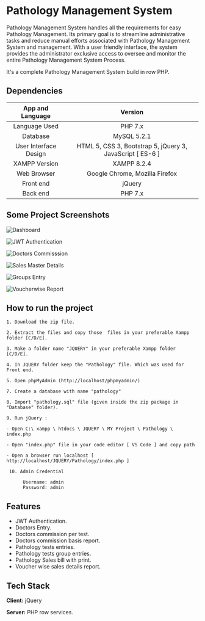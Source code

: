 # 	Pathology Management System

Pathology Management System handles all the requirements for easy Pathology Management. Its primary goal is to streamline administrative tasks and reduce manual efforts associated with Pathology Management System and management. With a user friendly interface, the system provides the administrator exclusive access to oversee and monitor the entire Pathology Management System Process.

It's a complete Pathology Management System build in row PHP.

## Dependencies

| App and Language        | Version                                                     |
| :------:                | :------:                                                    |
| Language Used           | PHP 7.x                                                     |
| Database                | MySQL 5.2.1                                                 |
| User Interface Design   | HTML 5, CSS 3, Bootstrap 5, jQuery 3, JavaScript [ ES-6 ]   |
| XAMPP Version           | XAMPP 8.2.4                                                 |
| Web Browser             | Google Chrome, Mozilla Firefox                              |
| Front end               | jQuery                              |
| Back end                | PHP 7.x                                                     |



## Some Project Screenshots

![Dashboard](https://github.com/ShohrabSakin/Pathology-Management-System-with-row-PHP/assets/162773557/7b7e6792-1f5c-4dbb-9bdf-517b47afa7d0)

![JWT Authentication](https://github.com/ShohrabSakin/Pathology-Management-System-with-row-PHP/assets/162773557/5325c3a1-8194-4c99-a6c4-15c07e321c6a)

![Doctors Commisssion](https://github.com/ShohrabSakin/Pathology-Management-System-with-row-PHP/assets/162773557/b548bf25-2708-4ed8-a4f7-32f718900f5a)

![Sales Master Details](https://github.com/ShohrabSakin/Pathology-Management-System-with-row-PHP/assets/162773557/baeff703-53bc-4212-b035-047bec9d376b)

![Groups Entry](https://github.com/ShohrabSakin/Pathology-Management-System-with-row-PHP/assets/162773557/7b4db256-0962-40eb-b037-53292aab7ac7)

![Voucherwise Report](https://github.com/ShohrabSakin/Pathology-Management-System-with-row-PHP/assets/162773557/08d85cf0-0735-48ca-bbb4-c13359148f0a)



  ## How to run the project
    1. Download the zip file.

    2. Extract the files and copy those  files in your preferable Xampp folder [C/D/E].

    3. Make a folder name "JQUERY" in your preferable Xampp folder [C/D/E].
    
    4. In JQUERY folder keep the "Pathology" file. Which was used for Front end.

    5. Open phpMyAdmin (http://localhost/phpmyadmin/)

    7. Create a database with name "pathology" 

    8. Import "pathology.sql" file (given inside the zip package in "Database" folder).

    9. Run jQuery :

    - Open C:\ xampp \ htdocs \ JQUERY \ MY Project \ Pathology \ index.php 

    - Open "index.php" file in your code editor [ VS Code ] and copy path

    - Open a browser run localhost [ http://localhost/JQUERY/Pathology/index.php ]

     10. Admin Credential

          Username: admin
          Password: admin

## Features

- JWT Authentication.
- Doctors Entry.
- Doctors commission per test.
- Doctors commission basis report.
- Pathology tests entries.
- Pathology tests group entries.
- Pathology Sales bill with print.
- Voucher wise sales details report.
  

## Tech Stack

**Client:** jQuery 

**Server:** PHP row services.

